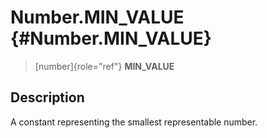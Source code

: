 Number.MIN\_VALUE {#Number.MIN_VALUE}
=================

> [number]{role="ref"} **MIN\_VALUE**

Description
-----------

A constant representing the smallest representable number.
